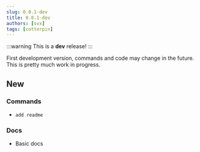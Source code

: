 ```yaml
---
slug: 0.0.1-dev
title: 0.0.1-dev
authors: [svx]
tags: [cotterpin]
---
```


:::warning
This is a **dev** release!
:::

First development version, commands and code may change in the future.
This is pretty much work in progress.

## New

### Commands

- `add readme`

### Docs

- Basic docs
